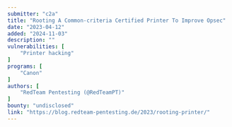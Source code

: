 ```yaml
---
submitter: "c2a"
title: "Rooting A Common-criteria Certified Printer To Improve Opsec"
date: "2023-04-12"
added: "2024-11-03"
description: ""
vulnerabilities: [
    "Printer hacking"
]
programs: [
    "Canon"
]
authors: [
    "RedTeam Pentesting (@RedTeamPT)"
]
bounty: "undisclosed"
link: "https://blog.redteam-pentesting.de/2023/rooting-printer/"
---
```




